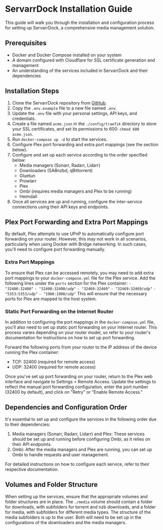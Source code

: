 # ServarrDock Installation Guide

This guide will walk you through the installation and configuration process for setting up ServarrDock, a comprehensive media management solution.

## Prerequisites

- Docker and Docker Compose installed on your system
- A domain configured with Cloudflare for SSL certificate generation and management
- An understanding of the services included in ServarrDock and their dependencies

## Installation Steps

1. Clone the ServarrDock repository from [GitHub](https://github.com/OllieUK/ServarrDock).
2. Copy the `.env.example` file to a new file named `.env`.
3. Update the `.env` file with your personal settings, API keys, and credentials.
4. Create a file named `acme.json` in the `./config/traefik` directory to store your SSL certificates, and set its permissions to 600: `chmod 600 acme.json`.
5. Run `docker-compose up -d` to start the services.
6. Configure Plex port forwarding and extra port mappings (see the section below).
7. Configure and set up each service according to the order specified below:
   - Media managers (Sonarr, Radarr, Lidarr)
   - Downloaders (SABnzbd, qBittorrent)
   - Gluetun
   - Prowlarr
   - Plex
   - Ombi (requires media managers and Plex to be running)
   - Heimdall
8. Once all services are up and running, configure the inter-service connections using their API keys and endpoints.

## Plex Port Forwarding and Extra Port Mappings

By default, Plex attempts to use UPnP to automatically configure port forwarding on your router. However, this may not work in all scenarios, particularly when using Docker with Bridge networking. In such cases, you'll need to configure port forwarding manually.

### Extra Port Mappings

To ensure that Plex can be accessed remotely, you may need to add extra port mappings to your `docker-compose.yml` file for the Plex service. Add the following lines under the `ports` section for the Plex container:
`- "32400:32400"`
`- "32400:32400/udp"`
`- "32469:32469"`
`- "32469:32469/udp"`
`- "5353:5353/udp"`
`- "1900:1900/udp"`
This will ensure that the necessary ports for Plex are mapped to the host system.

### Static Port Forwarding on the Internet Router

In addition to configuring the port mappings in the `docker-compose.yml` file, you'll also need to set up static port forwarding on your Internet router. This process varies depending on your router model, so refer to your router's documentation for instructions on how to set up port forwarding.

Forward the following ports from your router to the IP address of the device running the Plex container:

- TCP: 32400 (required for remote access)
- UDP: 32400 (required for remote access)

Once you've set up port forwarding on your router, return to the Plex web interface and navigate to Settings > Remote Access. Update the settings to reflect the manual port forwarding configuration, enter the port number (32400 by default), and click on "Retry" or "Enable Remote Access."

## Dependencies and Configuration Order

It's essential to set up and configure the services in the following order due to their dependencies:

1. Media managers (Sonarr, Radarr, Lidarr) and Plex: These services should be set up and running before configuring Ombi, as it relies on their API endpoints.
2. Ombi: After the media managers and Plex are running, you can set up Ombi to handle requests and user management.

For detailed instructions on how to configure each service, refer to their respective documentation.

## Volumes and Folder Structure

When setting up the services, ensure that the appropriate volumes and folder structures are in place. The `./media` volume should contain a folder for downloads, with subfolders for torrent and nzb downloads, and a folder for media, with subfolders for different media types. The structure of the media subfolders is up to the user. Both will need to be set up in the configurations of the downloaders and the media managers.